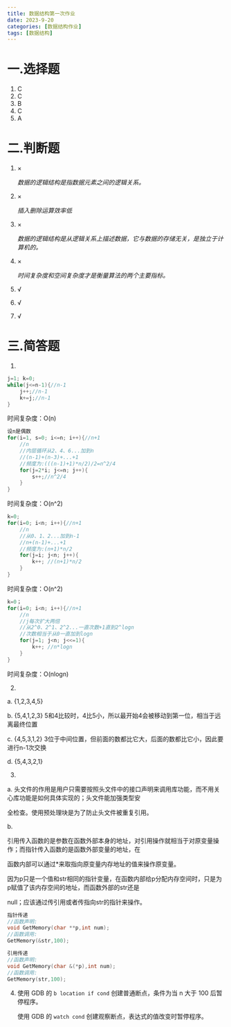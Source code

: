 ```yaml
---
title: 数据结构第一次作业
date: 2023-9-20
categories: [数据结构作业]
tags: [数据结构]
---
```


# 一.选择题

1. C
2. C
3. B
4. C
5. A

# 二.判断题

1. ×

   *数据的逻辑结构是指数据元素之间的逻辑关系。*

2. ×

   *插入删除运算效率低*

3. ×

   *数据的逻辑结构是从逻辑关系上描述数据，它与数据的存储无关，是独立于计算机的。*

4. ×

   *时间复杂度和空间复杂度才是衡量算法的两个主要指标。*

5. √

6. √

7. √

# 三.简答题

1. 

```c
j=1; k=0;
while(j<=n-1){//n-1
    j++;//n-1
    k+=j;//n-1
}
```

时间复杂度：O(n)

```c
设n是偶数
for(i=1, s=0; i<=n; i++){//n+1
    //n
    //内层循环从2、4、6...加到n
    //(n-1)+(n-3)+...+1
    //频度为:(((n-1)+1)*n/2)/2=n^2/4
    for(j=2*i; j<=n; j++){
        s++;//n^2/4
    }
}
```

时间复杂度：O(n^2)

```c
k=0;
for(i=0; i<n; i++){//n+1
    //n
    //从0、1、2...加到n-1
    //n+(n-1)+...+1
    //频度为:(n+1)*n/2
    for(j=i; j<n; j++){
        k++; //(n+1)*n/2
    }
}
```

时间复杂度：O(n^2)

```c
k=0；
for(i=0; i<n; i++){//n+1
    //n
    //j每次扩大两倍
    //从2^0、2^1、2^2...一直次数+1直到2^logn
    //次数相当于从0一直加到logn
    for(j=1; j<n; j<<=1){
        k++; //n*logn
    }
}
```

时间复杂度：O(nlogn)

2. 

   a. {1,2,3,4,5}

   b. {5,4,1,2,3} 5和4比较时，4比5小，所以最开始4会被移动到第一位，相当于远离最终位置

   c. {4,5,3,1,2} 3位于中间位置，但前面的数都比它大，后面的数都比它小，因此要进行n-1次交换

   d. {5,4,3,2,1}

3. 

   a.  头文件的作用是用户只需要按照头文件中的接口声明来调用库功能，而不用关心库功能是如何具体实现的；头文件能加强类型安

   全检查。使用预处理块是为了防止头文件被重复引用。

   b. 

   ​	引用传入函数的是参数在函数外部本身的地址，对引用操作就相当于对原变量操作；而指针传入函数的是函数外部变量的地址，在

   函数内部可以通过*来取指向原变量内存地址的值来操作原变量。

   ​	因为p只是一个值和str相同的指针变量，在函数内部给p分配内存空间时，只是为p赋值了该内存空间的地址，而函数外部的str还是

   null；应该通过传引用或者传指向str的指针来操作。

   ```c
   指针传递
   //函数声明:
   void GetMemory(char **p,int num);
   //函数调用:
   GetMemory(&str,100);
   ```

   ```c
   引用传递
   //函数声明:
   void GetMemory(char &(*p),int num);
   //函数调用:
   GetMemory(str,100);
   ```

4. 使用 GDB 的 `b location if cond` 创建普通断点，条件为当 n 大于 100 后暂停程序。

   使用 GDB 的 `watch cond` 创建观察断点，表达式的值改变时暂停程序。





















